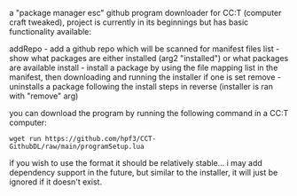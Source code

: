a "package manager esc" github program downloader for CC:T (computer craft tweaked), project is currently in its beginnings but has basic functionality available:

addRepo - add a github repo which will be scanned for manifest files
list - show what packages are either installed (arg2 "installed") or what packages are available
install - install a package by using the file mapping list in the manifest, then downloading and running the installer if one is set
remove - uninstalls a package following the install steps in reverse (installer is ran with "remove" arg)


you can download the program by running the following command in a CC:T computer:
```shell
wget run https://github.com/hpf3/CCT-GithubDL/raw/main/programSetup.lua
```

if you wish to use the format it should be relatively stable... i may add dependency support in the future, but similar to the installer, it will just be ignored if it doesn't exist.
